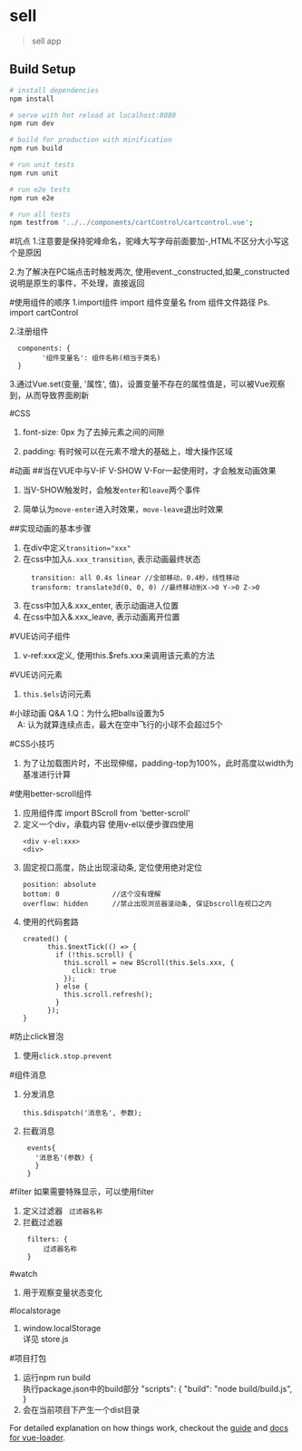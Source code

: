 # sell

> sell app

## Build Setup

``` bash
# install dependencies
npm install

# serve with hot reload at localhost:8080
npm run dev

# build for production with minification
npm run build

# run unit tests
npm run unit

# run e2e tests
npm run e2e

# run all tests
npm testfrom '../../components/cartControl/cartcontrol.vue';

```
#坑点
1.注意要是保持驼峰命名，驼峰大写字母前面要加-,HTML不区分大小写这个是原因

2.为了解决在PC端点击时触发两次, 使用event._constructed,如果_constructed说明是原生的事件，不处理，直接返回

#使用组件的顺序
1.import组件
  import 组件变量名 from 组件文件路径
  Ps. import cartControl 

2.注册组件
  ```vue 
    components: {
          '组件变量名': 组件名称(相当于类名)
    }
  ```   
3.通过Vue.set(变量, '属性', 值)，设置变量不存在的属性值是，可以被Vue观察到，从而导致界面刷新

#CSS
1. font-size: 0px 为了去掉元素之间的间隙

2. padding: 有时候可以在元素不增大的基础上，增大操作区域

#动画
##当在VUE中与V-IF V-SHOW V-For一起使用时，才会触发动画效果

1. 当V-SHOW触发时，会触发`enter`和`leave`两个事件

2. 简单认为`move-enter`进入时效果，`move-leave`退出时效果

##实现动画的基本步骤
1. 在div中定义`transition="xxx"`
2. 在css中加入`&.xxx_transition`, 表示动画最终状态
    ``` vue 
      transition: all 0.4s linear //全部移动，0.4秒，线性移动
      transform: translate3d(0, 0, 0) //最终移动到X->0 Y->0 Z->0
    ``` 
3. 在css中加入&.xxx_enter, 表示动画进入位置
4. 在css中加入&.xxx_leave, 表示动画离开位置

#VUE访问子组件
1. v-ref:xxx定义, 使用this.$refs.xxx来调用该元素的方法

#VUE访问元素
1. `this.$els`访问元素

#小球动画 Q&A
1.Q：为什么把balls设置为5  
　A: 认为就算连续点击，最大在空中飞行的小球不会超过5个
  
#CSS小技巧
1. 为了让加载图片时，不出现伸缩，padding-top为100%，此时高度以width为基准进行计算

#使用better-scroll组件
1. 应用组件库
   import BScroll from 'better-scroll'
2. 定义一个div，承载内容 使用v-el以便步骤四使用 
    ```vue 
   <div v-el:xxx>
    <div>
    ``` 
3. 固定视口高度，防止出现滚动条, 定位使用绝对定位  
    ```vue 
    position: absolute
    bottom: 0             //这个没有理解  
    overflow: hidden      //禁止出现浏览器滚动条, 保证bscroll在视口之内
    ```
4. 使用的代码套路   
    ```vue 
    created() {
          this.$nextTick(() => {
            if (!this.scroll) {
              this.scroll = new BScroll(this.$els.xxx, {
                click: true
              });
            } else {
              this.scroll.refresh();
            }
          });
    }
    ```
    
#防止click冒泡
1. 使用`click.stop.prevent`

#组件消息
1. 分发消息
    ```vue 
    this.$dispatch('消息名', 参数);
    ``` 
2. 拦截消息
   ```vue 
    events{
      '消息名'(参数) {
      }
    }
    ``` 
#filter
如果需要特殊显示，可以使用filter
1. 定义过滤器 ` 过滤器名称`
2. 拦截过滤器
   ```vue 
    filters: {
        过滤器名称
    }
   ```
#watch
1. 用于观察变量状态变化

#localstorage  
1. window.localStorage  
   详见 store.js   

#项目打包  
1. 运行npm run build  
  执行package.json中的build部分
    "scripts": {
      "build": "node build/build.js",
    }
2. 会在当前项目下产生一个dist目录  
  


  
For detailed explanation on how things work, checkout the [guide](http://vuejs-templates.github.io/webpack/) and [docs for vue-loader](http://vuejs.github.io/vue-loader).
